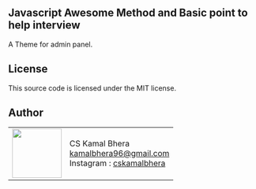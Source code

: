 ## Javascript Awesome Method and Basic point to help interview

A Theme for admin panel.

## License

This source code is licensed under the MIT license.

## Author

<table>
  <tr>
    <td>
      <img src="https://avatars.githubusercontent.com/u/65757787?v=4" width="100">
    </td>
    <td>
      CS Kamal Bhera<br />
      <a href="mailto:kamalbhera96@gmail.com">kamalbhera96@gmail.com</a><br />
      Instagram : <a href="https://www.instagram.com/cskamalbhera/">cskamalbhera</a>
    </td>
  </tr>
</table>